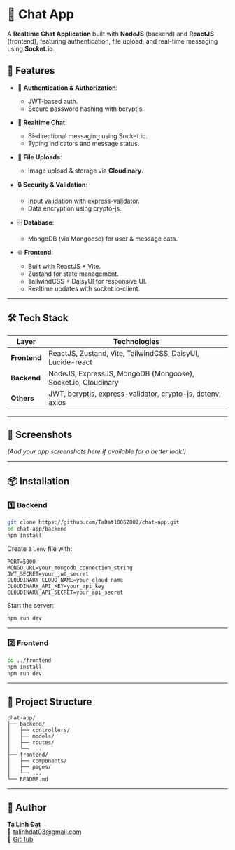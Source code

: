 # 💬 Chat App

A **Realtime Chat Application** built with **NodeJS** (backend) and **ReactJS** (frontend), featuring authentication, file upload, and real-time messaging using **Socket.io**.

## 🚀 Features

- 🔐 **Authentication & Authorization**:  
  - JWT-based auth.  
  - Secure password hashing with bcryptjs.

- 💬 **Realtime Chat**:  
  - Bi-directional messaging using Socket.io.  
  - Typing indicators and message status.

- 📁 **File Uploads**:  
  - Image upload & storage via **Cloudinary**.

- 🔒 **Security & Validation**:  
  - Input validation with express-validator.  
  - Data encryption using crypto-js.

- 🗄️ **Database**:  
  - MongoDB (via Mongoose) for user & message data.

- 🌐 **Frontend**:  
  - Built with ReactJS + Vite.  
  - Zustand for state management.  
  - TailwindCSS + DaisyUI for responsive UI.  
  - Realtime updates with socket.io-client.

---

## 🛠 Tech Stack

| Layer       | Technologies                                                     |
|-------------|------------------------------------------------------------------|
| **Frontend**| ReactJS, Zustand, Vite, TailwindCSS, DaisyUI, Lucide-react       |
| **Backend** | NodeJS, ExpressJS, MongoDB (Mongoose), Socket.io, Cloudinary     |
| **Others**  | JWT, bcryptjs, express-validator, crypto-js, dotenv, axios       |

---

## 📸 Screenshots

*(Add your app screenshots here if available for a better look!)*

---

## 📦 Installation

### 1️⃣ Backend

```bash
git clone https://github.com/TaDat10062002/chat-app.git
cd chat-app/backend
npm install
```

Create a `.env` file with:

```env
PORT=5000
MONGO_URL=your_mongodb_connection_string
JWT_SECRET=your_jwt_secret
CLOUDINARY_CLOUD_NAME=your_cloud_name
CLOUDINARY_API_KEY=your_api_key
CLOUDINARY_API_SECRET=your_api_secret
```

Start the server:

```bash
npm run dev
```

---

### 2️⃣ Frontend

```bash
cd ../frontend
npm install
npm run dev
```

---

## 🔗 Project Structure

```
chat-app/
├── backend/
│   ├── controllers/
│   ├── models/
│   ├── routes/
│   └── ...
├── frontend/
│   ├── components/
│   ├── pages/
│   └── ...
└── README.md
```

---

## 🙌 Author

**Tạ Linh Đạt**  
📧 talinhdat03@gmail.com  
🔗 [GitHub](https://github.com/TaDat10062002)
